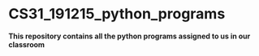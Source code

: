 # CS31_191215_python_programs
<strong>This repository contains all the python programs assigned to us in our classroom</strong>
